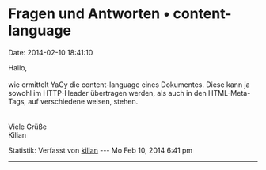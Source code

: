 Fragen und Antworten • content-language
=======================================

Date: 2014-02-10 18:41:10

Hallo,\
\
wie ermittelt YaCy die content-language eines Dokumentes. Diese kann ja
sowohl im HTTP-Header übertragen werden, als auch in den HTML-Meta-Tags,
auf verschiedene weisen, stehen.\
\
\
Viele Grüße\
Kilian

Statistik: Verfasst von
[kilian](http://forum.yacy-websuche.de/memberlist.php?mode=viewprofile&u=674)
--- Mo Feb 10, 2014 6:41 pm

------------------------------------------------------------------------
